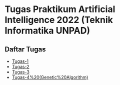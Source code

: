 # Tugas Praktikum Artificial Intelligence 2022 (Teknik Informatika UNPAD)

## Daftar Tugas
* [Tugas-1](./Tugas%201/)
* [Tugas-2](./Tugas%202/)
* [Tugas-3](./Tugas%203/)
* [Tugas-4%20(Genetic%20Algorithm)](./Tugas%20Genetic%20Algorithms/)